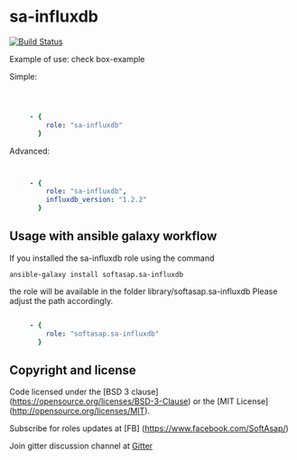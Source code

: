sa-influxdb
===========
[![Build Status](https://travis-ci.org/softasap/sa-influxdb.svg?branch=master)](https://travis-ci.org/softasap/sa-influxdb)


Example of use: check box-example

Simple:

```YAML

```

```YAML


     - {
         role: "sa-influxdb"
       }

```


Advanced:

```YAML


     - {
         role: "sa-influxdb",
         influxdb_version: "1.2.2"
       }


```

Usage with ansible galaxy workflow
----------------------------------

If you installed the sa-influxdb role using the command

`
   ansible-galaxy install softasap.sa-influxdb
`

the role will be available in the folder library/softasap.sa-influxdb
Please adjust the path accordingly.

```YAML

     - {
         role: "softasap.sa-influxdb"
       }

```



Copyright and license
---------------------


Code licensed under the [BSD 3 clause] (https://opensource.org/licenses/BSD-3-Clause) or the [MIT License] (http://opensource.org/licenses/MIT).

Subscribe for roles updates at [FB] (https://www.facebook.com/SoftAsap/)

Join gitter discussion channel at [Gitter](https://gitter.im/softasap)

